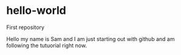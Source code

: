 # hello-world
First repository

Hello my name is Sam and I am just starting out with github and am following the tutuorial right now.
